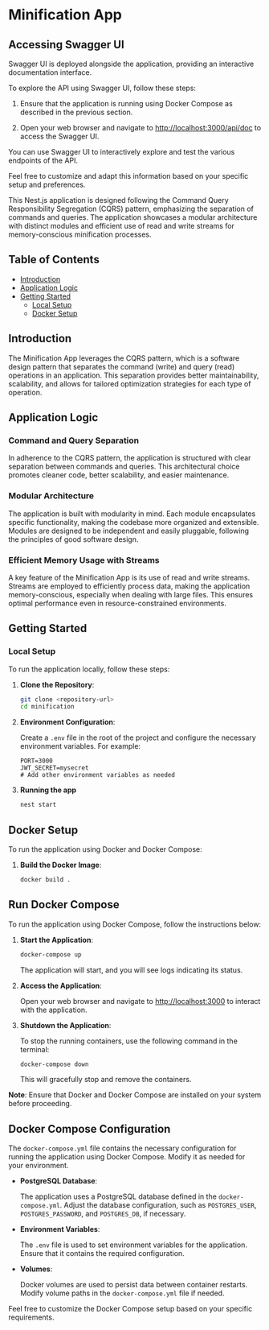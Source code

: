 # Minification App

## Accessing Swagger UI

Swagger UI is deployed alongside the application, providing an interactive documentation interface.

To explore the API using Swagger UI, follow these steps:

1. Ensure that the application is running using Docker Compose as described in the previous section.

2. Open your web browser and navigate to [http://localhost:3000/api/doc](http://localhost:3000/api/doc) to access the Swagger UI.

You can use Swagger UI to interactively explore and test the various endpoints of the API.

Feel free to customize and adapt this information based on your specific setup and preferences.


This Nest.js application is designed following the Command Query Responsibility Segregation (CQRS) pattern, emphasizing the separation of commands and queries. The application showcases a modular architecture with distinct modules and efficient use of read and write streams for memory-conscious minification processes.

## Table of Contents

- [Introduction](#introduction)
- [Application Logic](#application-logic)
- [Getting Started](#getting-started)
    - [Local Setup](#local-setup)
    - [Docker Setup](#docker-setup)

## Introduction

The Minification App leverages the CQRS pattern, which is a software design pattern that separates the command (write) and query (read) operations in an application. This separation provides better maintainability, scalability, and allows for tailored optimization strategies for each type of operation.

## Application Logic

### Command and Query Separation

In adherence to the CQRS pattern, the application is structured with clear separation between commands and queries. This architectural choice promotes cleaner code, better scalability, and easier maintenance.

### Modular Architecture

The application is built with modularity in mind. Each module encapsulates specific functionality, making the codebase more organized and extensible. Modules are designed to be independent and easily pluggable, following the principles of good software design.

### Efficient Memory Usage with Streams

A key feature of the Minification App is its use of read and write streams. Streams are employed to efficiently process data, making the application memory-conscious, especially when dealing with large files. This ensures optimal performance even in resource-constrained environments.

## Getting Started

### Local Setup

To run the application locally, follow these steps:

1. **Clone the Repository**:

   ```bash
   git clone <repository-url>
   cd minification
   
2. **Environment Configuration**:

   Create a `.env` file in the root of the project and configure the necessary environment variables. For example:

   ```env
   PORT=3000
   JWT_SECRET=mysecret
   # Add other environment variables as needed

3. **Running the app**
    ```bash
   nest start

## Docker Setup

To run the application using Docker and Docker Compose:

1. **Build the Docker Image**:

   ```bash
   docker build .

## Run Docker Compose

To run the application using Docker Compose, follow the instructions below:

1. **Start the Application**:

    ```bash
    docker-compose up
    ```

   The application will start, and you will see logs indicating its status.

2. **Access the Application**:

   Open your web browser and navigate to [http://localhost:3000](http://localhost:3000) to interact with the application.

3. **Shutdown the Application**:

   To stop the running containers, use the following command in the terminal:

    ```bash
    docker-compose down
    ```

   This will gracefully stop and remove the containers.

**Note**: Ensure that Docker and Docker Compose are installed on your system before proceeding.

## Docker Compose Configuration

The `docker-compose.yml` file contains the necessary configuration for running the application using Docker Compose. Modify it as needed for your environment.

- **PostgreSQL Database**:

  The application uses a PostgreSQL database defined in the `docker-compose.yml`. Adjust the database configuration, such as `POSTGRES_USER`, `POSTGRES_PASSWORD`, and `POSTGRES_DB`, if necessary.

- **Environment Variables**:

  The `.env` file is used to set environment variables for the application. Ensure that it contains the required configuration.

- **Volumes**:

  Docker volumes are used to persist data between container restarts. Modify volume paths in the `docker-compose.yml` file if needed.

Feel free to customize the Docker Compose setup based on your specific requirements.

